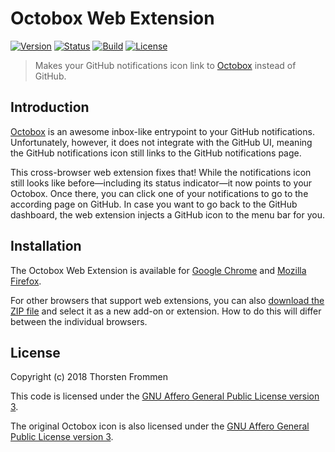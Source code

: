 # Octobox Web Extension

[![Version](https://img.shields.io/github/release/tfrommen/octobox-web-extension.svg)](https://github.com/tfrommen/octobox-web-extension/releases)
[![Status](https://img.shields.io/badge/status-active-brightgreen.svg)](https://github.com/tfrommen/octobox-web-extension)
[![Build](https://img.shields.io/travis/tfrommen/octobox-web-extension.svg)](http://travis-ci.org/tfrommen/octobox-web-extension)
[![License](https://img.shields.io/github/license/tfrommen/octobox-web-extension.svg)](https://github.com/tfrommen/octobox-web-extension/blob/master/LICENSE)

> Makes your GitHub notifications icon link to [Octobox](https://octobox.io) instead of GitHub.

## Introduction

[Octobox](https://octobox.io) is an awesome inbox-like entrypoint to your GitHub notifications.
Unfortunately, however, it does not integrate with the GitHub UI, meaning the GitHub notifications icon still links to the GitHub notifications page.

This cross-browser web extension fixes that!
While the notifications icon still looks like before—including its status indicator—it now points to your Octobox.
Once there, you can click one of your notifications to go to the according page on GitHub.
In case you want to go back to the GitHub dashboard, the web extension injects a GitHub icon to the menu bar for you.

## Installation

The Octobox Web Extension is available for [Google Chrome](https://chrome.google.com/webstore/detail/octobox-web-extension/efhkcafmbonnomnimilnephjgeccffdn) and [Mozilla Firefox](https://addons.mozilla.org/en-US/firefox/addon/octobox-web-extension/).

For other browsers that support web extensions, you can also [download the ZIP file](https://github.com/tfrommen/octobox-web-extension/archive/master.zip) and select it as a new add-on or extension.
How to do this will differ between the individual browsers.

## License

Copyright (c) 2018 Thorsten Frommen

This code is licensed under the [GNU Affero General Public License version 3](https://github.com/tfrommen/octobox-web-extension/blob/master/LICENSE).

The original Octobox icon is also licensed under the [GNU Affero General Public License version 3](https://github.com/octobox/octobox/blob/master/LICENSE.txt).
